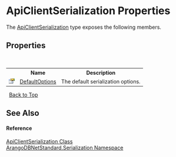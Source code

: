 # ApiClientSerialization Properties
 

The <a href="6db52d97-8e29-9151-ad62-7bf336bc7cb8">ApiClientSerialization</a> type exposes the following members.


## Properties
&nbsp;<table><tr><th></th><th>Name</th><th>Description</th></tr><tr><td>![Public property](media/pubproperty.gif "Public property")</td><td><a href="82265b51-486e-0e0f-e665-44efd7261e85">DefaultOptions</a></td><td>
The default serialization options.</td></tr></table>&nbsp;
<a href="#apiclientserialization-properties">Back to Top</a>

## See Also


#### Reference
<a href="6db52d97-8e29-9151-ad62-7bf336bc7cb8">ApiClientSerialization Class</a><br /><a href="b19a5281-5ab6-4a02-6b49-343596444efc">ArangoDBNetStandard.Serialization Namespace</a><br />